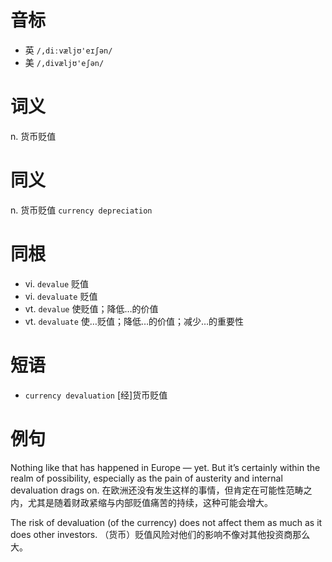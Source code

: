 # 音标

- 英 `/,diːvæljʊ'eɪʃən/`
- 美 `/,divæljʊ'eʃən/`

# 词义

n. 货币贬值


# 同义

n. 货币贬值
`currency depreciation`

# 同根

- vi. `devalue` 贬值
- vi. `devaluate` 贬值
- vt. `devalue` 使贬值；降低…的价值
- vt. `devaluate` 使…贬值；降低…的价值；减少…的重要性

# 短语

- `currency devaluation` [经]货币贬值

# 例句

Nothing like that has happened in Europe — yet. But it’s certainly within the realm of possibility, especially as the pain of austerity and internal devaluation drags on.
在欧洲还没有发生这样的事情，但肯定在可能性范畴之内，尤其是随着财政紧缩与内部贬值痛苦的持续，这种可能会增大。

The risk of devaluation (of the currency) does not affect them as much as it does other investors.
（货币）贬值风险对他们的影响不像对其他投资商那么大。


